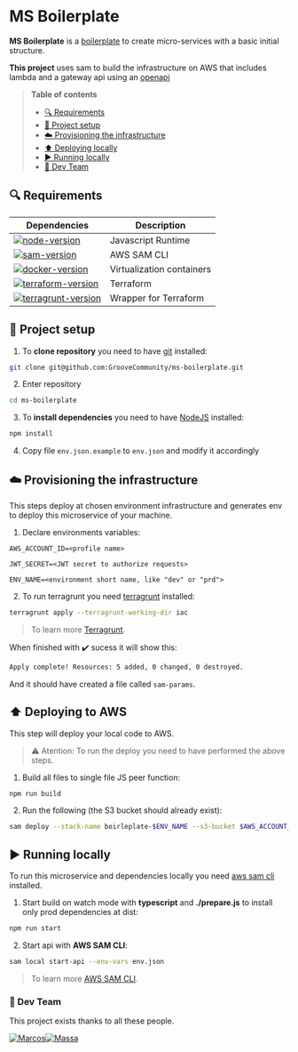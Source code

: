 # MS Boilerplate

**MS Boilerplate** is a [boilerplate](https://en.wikipedia.org/wiki/Microservices) to create micro-services with a basic initial structure.

**This project** uses sam to build the infrastructure on AWS that includes lambda and a gateway api using an [openapi](https://swagger.io/docs/specification/about/)

> **Table of contents**
> - [🔍 Requirements](#requirements)
> - [🔨 Project setup](#project-setup)
> - [☁️ Provisioning the infrastructure](#️provisioning-the-infrastructure)
> - [⬆️ Deploying locally](#deploying-locally)
> - [▶️ Running locally](#running-locally)
> - [💪 Dev Team](#dev-team)


## <a name="requirements"></a> 🔍 Requirements

| Dependencies                                 | Description               |
| -------------------------------------------- | ------------------------- |
| [![node-version]][node-download]             | Javascript Runtime        |
| [![sam-version]][sam-download]               | AWS SAM CLI               |
| [![docker-version]][docker-download]         | Virtualization containers |
| [![terraform-version]][terraform-download]   | Terraform                 |
| [![terragrunt-version]][terragrunt-download] | Wrapper for Terraform     |

## <a name="project-setup"></a> 🔨 Project setup

1. To **clone repository** you need to have [git](https://git-scm.com/downloads) installed:

```bash
git clone git@github.com:GrooveCommunity/ms-boilerplate.git
```

2. Enter repository

```bash
cd ms-boilerplate
```

3. To **install dependencies** you need to have [NodeJS](https://nodejs.org/en/) installed:

```bash
npm install
```

4. Copy file `env.json.example` to `env.json` and modify it accordingly

## <a name="provisioning-the-infrastructure"></a> ☁️ Provisioning the infrastructure

This steps deploy at chosen environment infrastructure and generates env to deploy this microservice of your machine.

1. Declare environments variables:

```dosini
AWS_ACCOUNT_ID=<profile name>

JWT_SECRET=<JWT secret to authorize requests>

ENV_NAME=<environment short name, like "dev" or "prd">
```

2. To run terragrunt you need [terragrunt][terragrunt-download] installed:

```bash
terragrunt apply --terragrunt-working-dir iac
```

> To learn more [Terragrunt](https://terragrunt.gruntwork.io/docs/).
 
When finished with :heavy_check_mark: sucess it will show this:

```bash
Apply complete! Resources: 5 added, 0 changed, 0 destroyed.
```

And it should have created a file called `sam-params`.

## <a name="deploying-locally"></a> ⬆️ Deploying to AWS

This step will deploy your local code to AWS.

> :warning: Atention: To run the deploy you need to have performed the above steps.

1. Build all files to single file JS peer function:

```bash
npm run build
```

2. Run the following (the S3 bucket should already exist):

```bash
sam deploy --stack-name boirleplate-$ENV_NAME --s3-bucket $AWS_ACCOUNT_ID-boilerplate-$ENV_NAME-sam-stack --parameter-overrides "$(cat sam-params)" --capabilities "CAPABILITY_NAMED_IAM" -t template.yaml
```

## <a name="running-locally"></a> ▶️ Running locally

To run this microservice and dependencies locally you need [aws sam cli][sam-download] installed.

1. Start build on watch mode with **typescript** and **./prepare.js** to install only prod dependencies at dist:

```bash
npm run start
```

2. Start api with **AWS SAM CLI**:

```bash
sam local start-api --env-vars env.json
```

> To learn more [AWS SAM CLI](https://docs.aws.amazon.com/serverless-application-model/latest/developerguide/serverless-getting-started-hello-world.html).

### <a name="dev-team"></a> 💪 Dev Team

This project exists thanks to all these people.

[![Marcos](https://avatars3.githubusercontent.com/u/12430365?s=100)](https://github.com/codermarcos)[![Massa](https://avatars.githubusercontent.com/u/19602894?s=100)](https://github.com/ribaptista)

[terraform-download]: https://learn.hashicorp.com/tutorials/terraform/install-cli
[terragrunt-download]: https://terragrunt.gruntwork.io/docs/getting-started/install/
[node-download]: https://nodejs.org/download/release/v14.14.0/
[docker-download]: https://docs.docker.com/engine/install/
[sam-download]: https://docs.aws.amazon.com/serverless-application-model/latest/developerguide/serverless-sam-cli-install.html
[terraform-version]: https://img.shields.io/badge/terraform-latest-blue
[terragrunt-version]: https://img.shields.io/badge/terragrunt-latest-blue
[node-version]: https://img.shields.io/badge/node-latest-blue
[sam-version]: https://img.shields.io/badge/sam-1.24.1-blue
[docker-version]: https://img.shields.io/badge/docker-latest-blue
